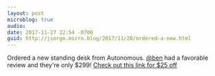 ```yaml
---
layout: post
microblog: true
audio: 
date: 2017-11-27 22:54 -0700
guid: http://jsorge.micro.blog/2017/11/28/ordered-a-new.html
---
```

Ordered a new standing desk from Autonomous. [@ben](https://micro.blog/ben) had a favorable review and they're only $299! [Check out this link for $25 off](https://www.autonomous.ai?&rid=f76205&utm_campaign=referrals&utm_source=referrals_twitter&utm_medium=f76205&utm_term=referrals_share)
